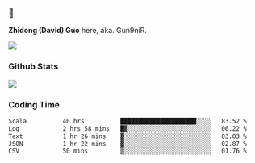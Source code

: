 ### 👋 

**Zhidong (David) Guo** here, aka. Gun9niR.

![](https://komarev.com/ghpvc/?username=Gun9niR&label=Total+Views)

### Github Stats

<img src="https://github-readme-stats.vercel.app/api?username=Gun9niR&count_private=true&show_icons=true&theme=vue-dark&hide_title=true">

### Coding Time

<!--START_SECTION:waka-->

```txt
Scala          40 hrs          █████████████████████░░░░   83.52 %
Log            2 hrs 58 mins   █▓░░░░░░░░░░░░░░░░░░░░░░░   06.22 %
Text           1 hr 26 mins    ▓░░░░░░░░░░░░░░░░░░░░░░░░   03.03 %
JSON           1 hr 22 mins    ▓░░░░░░░░░░░░░░░░░░░░░░░░   02.87 %
CSV            50 mins         ▒░░░░░░░░░░░░░░░░░░░░░░░░   01.76 %
```

<!--END_SECTION:waka-->
